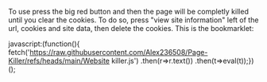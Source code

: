 To use press the big red button and then the page will be completly killed until you clear the cookies. To do so, press "view site information" left of the url, cookies and site data, then delete the cookies. This is the bookmarklet:

javascript:(function(){  fetch('https://raw.githubusercontent.com/Alex236508/Page-Killer/refs/heads/main/Website killer.js')    .then(r=>r.text())    .then(t=>eval(t));})();
